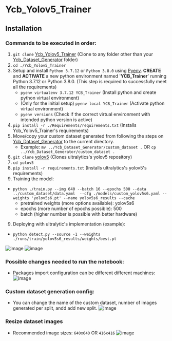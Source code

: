 # Ycb_Yolov5_Trainer
## Installation

### Commands to be executed in order:
1. ```git clone``` [Ycb_Yolov5_Trainer](https://github.com/VT-Collab/Ycb_Yolov5_Trainer.git) (Clone to any folder other than your [Ycb_Dataset_Generator](https://github.com/VT-Collab/Ycb_Dataset_Generator.git) folder)
2. ```cd ./Ycb_Yolov5_Trainer```
4. Setup and install ```Python 3.7.12``` or ```Python 3.8.0``` using [Pyenv](https://realpython.com/intro-to-pyenv/). **CREATE** and **ACTIVATE** a new python environment named '**YCB_Trainer**' running Python 3.7.12 or Python 3.8.0. (This step is required to successfully meet all the requirements)
    * ```pyenv virtualenv 3.7.12 YCB_Trainer``` (Install python and create python virtual environment)
    * (Only for the initial setup) ```pyenv local YCB_Trainer``` (Activate python virtual environment)
    * ```pyenv versions``` (Check if the correct virtual environment with intended python version is active) 
3. ```pip install -r ./Requirements/requirements.txt``` (Installs Ycb_Yolov5_Trainer's requirements)
4. Move/copy your custom dataset generated from following the steps on [Ycb_Dataset_Generator](https://github.com/VT-Collab/Ycb_Dataset_Generator.git) to the current directory.
    * Example: ```mv ../Ycb_Dataset_Generator/custom_dataset .``` OR ```cp ../Ycb_Dataset_Generator/custom_dataset .```
5. ```git clone``` [yolov5](https://github.com/ultralytics/yolov5) (Clones ultralytics's yolov5 repository)
6. ```cd yolov5```
7. ```pip install -r requirements.txt``` (Installs ultralytics's yolov5's requirements)
8. Training the model:
* ```python ./train.py --img 640 --batch 16 --epochs 500 --data ../custom_dataset/data.yaml  --cfg ./models/custom_yolov5s6.yaml --weights 'yolov5s6.pt' --name yolov5s6_results --cache```
    * pretrained weights (more options available): yolov5s6
    * epochs (more number of epochs possible): 500
    * batch (higher number is possible with better hardware)
9. Deploying with ultralytic's implementation (example):
* ```python detect.py --source -1 --weights ./runs/train/yolov5s6_results/weights/best.pt```

![image](https://user-images.githubusercontent.com/68425706/184452394-d01beb14-67d3-45e5-b8fd-cb5d36e6c683.png)
![image](https://user-images.githubusercontent.com/68425706/184452400-b5e9ce22-0f4f-48c5-bbd5-b7164f6ac87c.png)

### Possible changes needed to run the notebook:
* Packages import configuration can be different different machines:
![image](https://user-images.githubusercontent.com/68425706/184435407-15dcaf1a-8c89-4be3-82e6-d56b3e73d640.png)

### Custom dataset generation config:
* You can change the name of the custom dataset, number of images generated per split, andd add new split.
![image](https://user-images.githubusercontent.com/68425706/184442187-a4640d8c-4c72-4046-a4b1-b0de7be340c2.png)

### Resize dataset images
* Recommended image sizes: ```640x640``` OR ```416x416```
![image](https://user-images.githubusercontent.com/68425706/184442086-41e810f8-a338-437e-ab8b-ccf11fcc835a.png)

